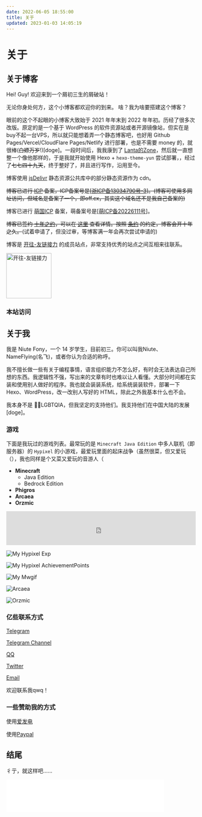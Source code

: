 ```yaml
---
date: 2022-06-05 18:55:00
title: 关于
updated: 2023-01-03 14:05:19
---
```

# 关于

## 关于博客

Hei! Guy!
欢迎来到一个屑初三生的屑破站！

无论你身处何方，这个小博客都欢迎你的到来。
啥？我为啥要搭建这个博客？

眼前的这个不起眼的小博客大致始于 2021 年年末到 2022 年年初。历经了很多次改版。原定的是一个基于 WordPress 的软件资源站或者开源镜像站，但实在是buy不起一台VPS，所以就只能想着弄一个静态博客吧，也好用 Github Pages/Vercel/CloudFlare Pages/Netlify 进行部署，也是不需要 money 的，就很棒(~~白嫖万岁~~!)[doge]。一段时间后，我我康到了 [Lanta的Zone](https://www.lanta.cyou/ "Lanta的Zone")，然后就一直想整一个像他那样的，于是我就开始使用 Hexo + `hexo-theme-yun` 尝试部署，，经过了~~七七四十九天~~，终于整好了，并且进行写作，沿用至今。

博客使用 [jsDelivr](https://www.jsdelivr.com/) 静态资源公共库中的部分静态资源作为 cdn。

~~博客已进行 [ICP](https://beian.miit.gov.cn/) 备案，ICP备案号是[[浙ICP备13034790号-3](https://beian.miit.gov.cn/)]。(博客可使用多网址访问，但域名是备案了一个，即off.cx，其实这个域名还不是我自己备案的)~~

博客已进行 [萌国ICP](https://icp.gov.moe/) 备案，萌备案号是[[萌ICP备20226111号](https://icp.gov.moe/?keyword=20226111)]。

~~博客已签约 [十年之约](https://www.foreverblog.cn/)，可以在 [这里](https://www.foreverblog.cn) 查看详情。按照 [条约](https://www.foreverblog.cn/treaty.html) 的约定，博客会开十年之久。~~(试着申请了，但没过审，等博客满一年会再次尝试申请的)

博客是 [开往-友链接力](https://github.com/travellings-link/travellings) 的成员站点，非常支持优秀的站点之间互相来往联系。

<a href="https://www.travellings.cn/go.html" target="_blank" rel="noopener" title="开往-友链接力" data-pjax-state=""><img src="https://www.travellings.cn/assets/logo.gif" alt="开往-友链接力" width="120"></a>

### 本站访问

<script type="text/javascript" id="clustrmaps" src="https://clustrmaps.com/map_v2.js?d=rKleglShzRU4NQyRTpgmivmrH0leZTSS1hlzjAV56Gk&cl=ffffff&w=a"></script>

## 关于我

我是 Niute Fony，一个 14 岁学生，目前初三。你可以叫我Niute、NameFlying(名飞)，或者你认为合适的称呼。

我不擅长做一些有关于编程事情，语言组织能力不怎么好，有时会无法表达自己所想的东西。我逻辑性不强，写出来的文章有时也难以让人看懂。大部分时间都在实装和使用别人做好的程序。我也就会装装系统，给系统装装软件，部署一下 Hexo、WordPress，改一改别人写好的 HTML，除此之外我基本什么也不会。

我本身不是 🏳️‍🌈LGBTQIA，但我坚定的支持他们。我支持他们在中国大陆的发展[doge]。

### 游戏

下面是我玩过的游戏列表。最常玩的是 `Minecraft Java Edition` 中多人联机（即服务器）的 `Hypixel` 的小游戏，最爱玩里面的起床战争（虽然很菜，但又爱玩（），我也同样是个又菜又爱玩的音游人（

* **Minecraft**
  * Java Edition
  * Bedrock Edition
* **Phigros**
* **Arcaea**
* **Orzmic**

<iframe style="width:728px;height:90px;max-width:100%;border:none;display:block;margin:auto" src="https://namemc.com/server/mc.hypixel.net/embed" width="728" height="90"></iframe>

![My Hypixel Exp](https://gen.plancke.io/exp/NameFlying.png "My Hypixel Exp")

![My Hypixel AchievementPoints](https://gen.plancke.io/achievementPoints/NameFlying.png "My Hypixel AchievementPoints")

![My Mwgif](https://gen.plancke.io/mwgif/NameFlying.gif "My Mwgif")

![Arcaea](https://off.cx/img/Arcaea.jpg "Arcaea")

![Orzmic](https://off.cx/img/Orzmic.jpg "Orzmic")

### 亿些联系方式

[Telegram](https://t.me/NiuFuyu_CN "啥也不是の屑")

[Telegram Channel](https://t.me/Niute_CN)

[QQ](http://wpa.qq.com/msgrd?v=3&uin=3327223191&site=qq&menu=yes" "啥也不是の屑")

[Twitter](https://twitter.com/NiuFuyu_CN)

[Email](mailto:me@off.cx)

欢迎联系我qwq！

### 一些赞助我的方式

使用[爱发电](https://afdian.net/a/CNHOMO)

使用[Paypal](https://paypal.me/niufuyu855)


## 结尾

彳亍，就这样吧......

<iframe frameborder="no" border="0" marginwidth="0" marginheight="0" width=420 height=86 src="//music.163.com/outchain/player?type=2&id=1404469236&auto=0&height=66"></iframe>
